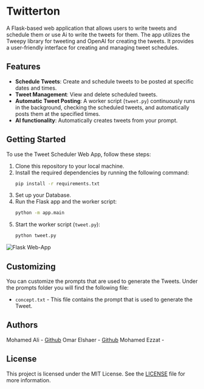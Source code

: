 # Twitterton
A Flask-based web application that allows users to write tweets and schedule them or use Ai to write the tweets for them. The app utilizes the Tweepy library for tweeting and OpenAI for creating the tweets. It provides a user-friendly interface for creating and managing tweet schedules.

## Features
- **Schedule Tweets**: Create and schedule tweets to be posted at specific dates and times.
- **Tweet Management**: View and delete scheduled tweets.
- **Automatic Tweet Posting**: A worker script (`tweet.py`) continuously runs in the background, checking the scheduled tweets, and automatically posts them at the specified times.
- **AI functionality**: Automatically creates tweets from your prompt.

## Getting Started
To use the Tweet Scheduler Web App, follow these steps:

1. Clone this repository to your local machine.
2. Install the required dependencies by running the following command:
   ```bash
   pip install -r requirements.txt
3. Set up your Database.
4. Run the Flask app and the worker script:
   ```bash
   python -m app.main
5. Start the worker script (`tweet.py`):
   ```bash
   python tweet.py
![Flask Web-App](img.PNG)

## Customizing

You can customize the prompts that are used to generate the Tweets. Under the prompts folder you will find the following file:
- `concept.txt` - This file contains the prompt that is used to generate the Tweet.

## Authors

Mohamed Ali - [Github](https://github.com/WEB-DEVELOPER-ENGINEER)
Omar Elshaer - [Github](https://github.com/Omarelshaer2)
Mohamed Ezzat -

## License

This project is licensed under the MIT License. See the [LICENSE](LICENSE) file for more information.

